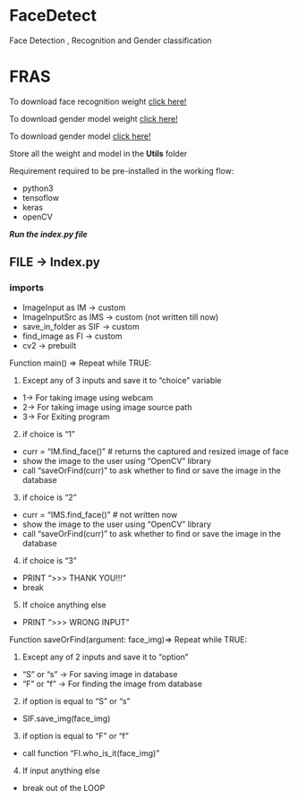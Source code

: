 # FaceDetect
Face Detection , Recognition and Gender classification
<h1>FRAS</h1>

To download face recognition weight <a href= "https://drive.google.com/file/d/1CPSeum3HpopfomUEK1gybeuIVoeJT_Eo/view">click here!</a>

To download gender model weight <a href = "https://drive.google.com/file/d/1SXpA6Tu9rWeZJAxkP-GOIDOBs9oynSUi/view?usp=sharing">click here!</a><br>

To download gender model <a href = "https://drive.google.com/file/d/1rmudQY5vgUGjTk4s0LcUyLjX_OktFB_a/view?usp=sharing">click here!</a>

Store all the weight and model in the **Utils** folder

Requirement required to be pre-installed in the working flow:
* python3
* tensoflow
* keras
* openCV


***Run the index.py file***



## FILE -> Index.py

### imports
* ImageInput as IM -> custom
* ImageInputSrc as IMS -> custom (not written till now)
* save_in_folder as SIF -> custom
* find_image as FI -> custom
* cv2 -> prebuilt

Function main() =>
Repeat while TRUE:
1.	Except any of 3 inputs and save it to “choice” variable
  *	1-> For taking image using webcam
  *	2-> For taking image using image source path
  *	3-> For Exiting program
2.	if choice is “1”
  *	curr = “IM.find_face()” # returns the captured and resized image of face
  *	show the image to the user using “OpenCV” library
  *	call “saveOrFind(curr)” to ask whether to find or save the image in the database
3.	if choice is “2”
  *	curr = “IMS.find_face()” # not written now
  *	show the image to the user using “OpenCV” library
  *	call “saveOrFind(curr)” to ask whether to find or save the image in the database
4.	if choice is “3”
  *	PRINT “>>> THANK YOU!!!”
  *	break
5.	If choice anything else
  *	PRINT “>>> WRONG INPUT”

Function saveOrFind(argument: face_img)=>
Repeat while TRUE:
1.	Except any of 2 inputs and save it to “option”
  *	“S” or “s” -> For saving image in database
  *	“F” or “f” -> For finding the image from database
2.	if option is equal to “S” or “s”
  *	SIF.save_img(face_img)
3.	if option is equal to “F” or “f”
  *	call function “FI.who_is_it(face_img)”
4.	If input anything else
  *	break out of the LOOP

